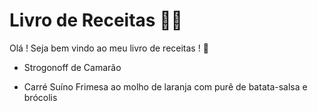 # Livro de Receitas :woman_cook: 

Olá ! Seja bem vindo ao meu livro de receitas ! :wave: 



* Strogonoff de Camarão

* Carré Suíno Frimesa ao molho de laranja com purê de batata-salsa e brócolis
